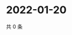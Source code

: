 # 2022-01-20

共 0 条

<!-- BEGIN WEIBO -->
<!-- 最后更新时间 Thu Jan 20 2022 07:14:23 GMT+0800 (China Standard Time) -->

<!-- END WEIBO -->
